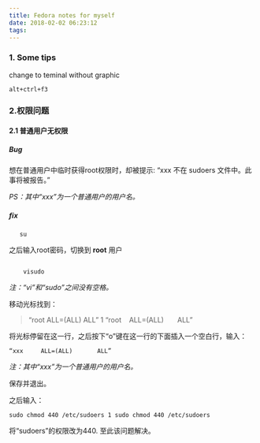 ```yaml
---
title: Fedora notes for myself
date: 2018-02-02 06:23:12
tags:
---
```


### 1. Some tips

change to teminal without graphic

```
alt+ctrl+f3 
```


### 2.权限问题 

#### 2.1 普通用户无权限

##### Bug

想在普通用户中临时获得root权限时，却被提示:  “xxx 不在 sudoers 文件中。此事将被报告。” 

*PS：其中“xxx”为一个普通用户的用户名。*    

##### fix 

```shell
   su
```


之后输入root密码，切换到 **root** 用户

```shell

    visudo

```


*注：“vi”和“sudo”之间没有空格。*     

移动光标找到：

>“root    ALL=(ALL)       ALL” 1 “root    ALL=(ALL)       ALL”    

将光标停留在这一行，之后按下“o”键在这一行的下面插入一个空白行，输入：   

```shell
“xxx     ALL=(ALL)       ALL”   

```

*注：其中“xxx”为一个普通用户的用户名。*  

保存并退出。 

之后输入： 

```shell
sudo chmod 440 /etc/sudoers 1 sudo chmod 440 /etc/sudoers 
```


将“sudoers”的权限改为440.  至此该问题解决。
